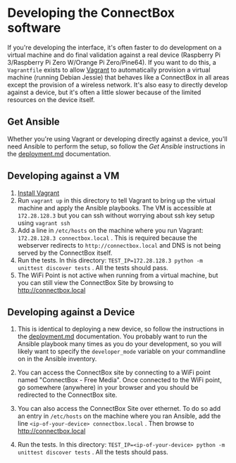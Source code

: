 # Developing the ConnectBox software

If you're developing the interface, it's often faster to do development on a virtual machine and do final validation against a real device (Raspberry Pi 3/Raspberry Pi Zero W/Orange Pi Zero/Pine64). If you want to do this, a `Vagrantfile` exists to allow [Vagrant](https://www.vagrantup.com) to automatically provision a virtual machine (running Debian Jessie) that behaves like a ConnectBox in all areas except the provision of a wireless network. It's also easy to directly develop against a device, but it's often a little slower because of the limited resources on the device itself.

## Get Ansible

Whether you're using Vagrant or developing directly against a device, you'll need Ansible to perform the setup, so follow the _Get Ansible_ instructions in the [deployment.md](deployment.md) documentation.

## Developing against a VM

1. [Install Vagrant](https://www.vagrantup.com/docs/installation/)
1. Run `vagrant up` in this directory to tell Vagrant to bring up the virtual machine and apply the Ansible playbooks. The VM is accessible at `172.28.128.3` but you can ssh without worrying about ssh key setup using `vagrant ssh`
1. Add a line in `/etc/hosts` on the machine where you run Vagrant: `172.28.128.3 connectbox.local` . This is required because the webserver redirects to `http://connectbox.local` and DNS is not being served by the ConnectBox itself.
1. Run the tests. In this directory: `TEST_IP=172.28.128.3 python -m unittest discover tests` . All the tests should pass.
1. The WiFi Point is not active when running from a virtual machine, but you can still view the ConnectBox Site by browsing to http://connectbox.local

## Developing against a Device

1. This is identical to deploying a new device, so follow the instructions in the [deployment.md](deployment.md) documentation. You probably want to run the Ansible playbook many times as you do your development, so you will likely want to specify the `developer_mode` variable on your commandline on in the Ansible inventory.

1. You can access the ConnectBox site by connecting to a WiFi point named "ConnectBox - Free Media". Once connected to the WiFi point, go somewhere (anywhere) in your browser and you should be redirected to the ConnectBox site.
1. You can also access the ConnectBox Site over ethernet. To do so add an entry in `/etc/hosts` on the machine where you ran Ansible, add the line `<ip-of-your-device> connectbox.local` . Then browse to http://connectbox.local
1. Run the tests. In this directory: `TEST_IP=<ip-of-your-device> python -m unittest discover tests` . All the tests should pass.

